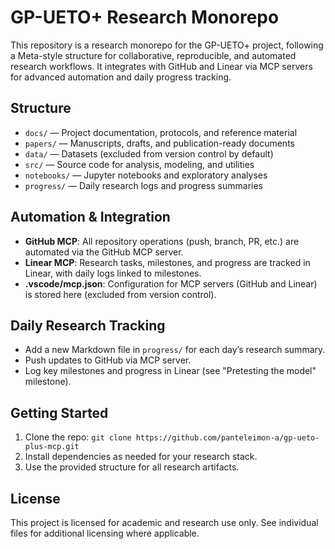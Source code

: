 # GP-UETO+ Research Monorepo

This repository is a research monorepo for the GP-UETO+ project, following a Meta-style structure for collaborative, reproducible, and automated research workflows. It integrates with GitHub and Linear via MCP servers for advanced automation and daily progress tracking.

## Structure

- `docs/` — Project documentation, protocols, and reference material
- `papers/` — Manuscripts, drafts, and publication-ready documents
- `data/` — Datasets (excluded from version control by default)
- `src/` — Source code for analysis, modeling, and utilities
- `notebooks/` — Jupyter notebooks and exploratory analyses
- `progress/` — Daily research logs and progress summaries

## Automation & Integration

- **GitHub MCP**: All repository operations (push, branch, PR, etc.) are automated via the GitHub MCP server.
- **Linear MCP**: Research tasks, milestones, and progress are tracked in Linear, with daily logs linked to milestones.
- **.vscode/mcp.json**: Configuration for MCP servers (GitHub and Linear) is stored here (excluded from version control).

## Daily Research Tracking

- Add a new Markdown file in `progress/` for each day’s research summary.
- Push updates to GitHub via MCP server.
- Log key milestones and progress in Linear (see "Pretesting the model" milestone).

## Getting Started

1. Clone the repo: `git clone https://github.com/panteleimon-a/gp-ueto-plus-mcp.git`
2. Install dependencies as needed for your research stack.
3. Use the provided structure for all research artifacts.

## License

This project is licensed for academic and research use only. See individual files for additional licensing where applicable.

